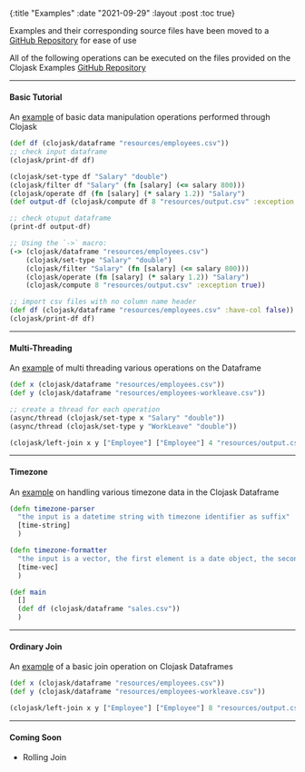 {:title "Examples" 
:date "2021-09-29"
:layout :post
:toc true}


Examples and their corresponding source files have been moved to a [GitHub Repository](https://github.com/clojure-finance/clojask-examples) for ease of use

All of the following operations can be executed on the files provided on the Clojask Examples [GitHub Repository](https://github.com/clojure-finance/clojask-examples)  

---  

#### Basic Tutorial
An [example](https://github.com/clojure-finance/clojask-examples/blob/main/src/clojask_examples/basic_tutorial.clj) of basic data manipulation operations performed through Clojask  

```clojure
(def df (clojask/dataframe "resources/employees.csv"))
;; check input dataframe
(clojask/print-df df)

(clojask/set-type df "Salary" "double")
(clojask/filter df "Salary" (fn [salary] (<= salary 800)))
(clojask/operate df (fn [salary] (* salary 1.2)) "Salary")
(def output-df (clojask/compute df 8 "resources/output.csv" :exception true))

;; check otuput dataframe
(print-df output-df)

;; Using the `->` macro:
(-> (clojask/dataframe "resources/employees.csv")
    (clojask/set-type "Salary" "double")
    (clojask/filter "Salary" (fn [salary] (<= salary 800)))
    (clojask/operate (fn [salary] (* salary 1.2)) "Salary")
    (clojask/compute 8 "resources/output.csv" :exception true))

;; import csv files with no column name header
(def df (clojask/dataframe "resources/employees.csv" :have-col false))
(clojask/print-df df)
```

---  

#### Multi-Threading
An [example](https://github.com/clojure-finance/clojask-examples/blob/main/src/clojask_examples/multi_threading.clj) of multi threading various operations on the Dataframe 

```clojure
(def x (clojask/dataframe "resources/employees.csv"))
(def y (clojask/dataframe "resources/employees-workleave.csv"))

;; create a thread for each operation
(async/thread (clojask/set-type x "Salary" "double"))
(async/thread (clojask/set-type y "WorkLeave" "double"))

(clojask/left-join x y ["Employee"] ["Employee"] 4 "resources/output.csv" :exception false)
```

---  

#### Timezone
An [example](https://github.com/clojure-finance/clojask-examples/blob/main/src/clojask_examples/timezone.clj) on handling various timezone data in the Clojask Dataframe 

```clojure
(defn timezone-parser
  "the input is a datetime string with timezone identifier as suffix"
  [time-string]
  )

(defn timezone-formatter
  "the input is a vector, the first element is a date object, the second is the timezone string"
  [time-vec]
  )

(def main
  []
  (def df (clojask/dataframe "sales.csv"))
  )
```

---  

#### Ordinary Join
An [example](https://github.com/clojure-finance/clojask-examples/blob/main/src/clojask_examples/ordinary_join.clj) of a basic join operation on Clojask Dataframes

```clojure
(def x (clojask/dataframe "resources/employees.csv"))
(def y (clojask/dataframe "resources/employees-workleave.csv"))

(clojask/left-join x y ["Employee"] ["Employee"] 8 "resources/output.csv" :exception false)
```

---  

#### Coming Soon
- Rolling Join